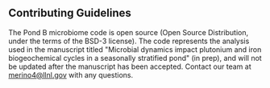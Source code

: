 ## Contributing Guidelines

The Pond B microbiome code is open source (Open Source Distribution, under the terms of the BSD-3 license). The code represents the analysis used in the manuscript titled "Microbial dynamics impact plutonium and iron biogeochemical cycles in a seasonally stratified pond" (in prep), and will not be updated after the manuscript has been accepted. Contact our team at merino4@llnl.gov with any questions.
